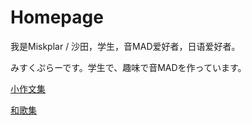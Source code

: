 # Homepage

我是Miskplar / 沙田，学生，音MAD爱好者，日语爱好者。

みすくぷらーです。学生で、趣味で音MADを作っています。

[小作文集](sakubun.md)

[和歌集](waka.md)